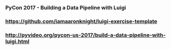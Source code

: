 ### PyCon 2017 - Building a Data Pipeline with Luigi
### https://github.com/iamaaronknight/luigi-exercise-template
### http://pyvideo.org/pycon-us-2017/build-a-data-pipeline-with-luigi.html
